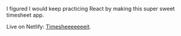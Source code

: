 I figured I would keep practicing React by making this super sweet timesheet app.

Live on Netlify: [Timesheeeeeeeit](https://kind-wilson-3abd11.netlify.app).
